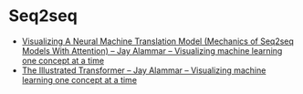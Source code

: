 # Seq2seq

* [Visualizing A Neural Machine Translation Model \(Mechanics of Seq2seq Models With Attention\) – Jay Alammar – Visualizing machine learning one concept at a time](https://jalammar.github.io/visualizing-neural-machine-translation-mechanics-of-seq2seq-models-with-attention/)
* [The Illustrated Transformer – Jay Alammar – Visualizing machine learning one concept at a time](https://jalammar.github.io/illustrated-transformer/)

